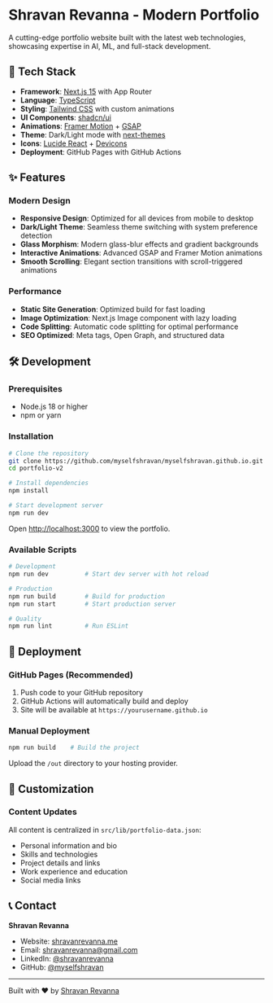 # Shravan Revanna - Modern Portfolio

A cutting-edge portfolio website built with the latest web technologies, showcasing expertise in AI, ML, and full-stack development.

## 🚀 Tech Stack

- **Framework**: [Next.js 15](https://nextjs.org/) with App Router
- **Language**: [TypeScript](https://www.typescriptlang.org/)
- **Styling**: [Tailwind CSS](https://tailwindcss.com/) with custom animations
- **UI Components**: [shadcn/ui](https://ui.shadcn.com/)
- **Animations**: [Framer Motion](https://www.framer.com/motion/) + [GSAP](https://greensock.com/gsap/)
- **Theme**: Dark/Light mode with [next-themes](https://github.com/pacocoursey/next-themes)
- **Icons**: [Lucide React](https://lucide.dev/) + [Devicons](https://devicons.github.io/devicon/)
- **Deployment**: GitHub Pages with GitHub Actions

## ✨ Features

### Modern Design

- **Responsive Design**: Optimized for all devices from mobile to desktop
- **Dark/Light Theme**: Seamless theme switching with system preference detection
- **Glass Morphism**: Modern glass-blur effects and gradient backgrounds
- **Interactive Animations**: Advanced GSAP and Framer Motion animations
- **Smooth Scrolling**: Elegant section transitions with scroll-triggered animations

### Performance

- **Static Site Generation**: Optimized build for fast loading
- **Image Optimization**: Next.js Image component with lazy loading
- **Code Splitting**: Automatic code splitting for optimal performance
- **SEO Optimized**: Meta tags, Open Graph, and structured data

## 🛠️ Development

### Prerequisites

- Node.js 18 or higher
- npm or yarn

### Installation

```bash
# Clone the repository
git clone https://github.com/myselfshravan/myselfshravan.github.io.git
cd portfolio-v2

# Install dependencies
npm install

# Start development server
npm run dev
```

Open [http://localhost:3000](http://localhost:3000) to view the portfolio.

### Available Scripts

```bash
# Development
npm run dev          # Start dev server with hot reload

# Production
npm run build        # Build for production
npm run start        # Start production server

# Quality
npm run lint         # Run ESLint
```

## 🚀 Deployment

### GitHub Pages (Recommended)

1. Push code to your GitHub repository
2. GitHub Actions will automatically build and deploy
3. Site will be available at `https://yourusername.github.io`

### Manual Deployment

```bash
npm run build    # Build the project
```

Upload the `/out` directory to your hosting provider.

## 🔧 Customization

### Content Updates

All content is centralized in `src/lib/portfolio-data.json`:

- Personal information and bio
- Skills and technologies
- Project details and links
- Work experience and education
- Social media links

## 📞 Contact

**Shravan Revanna**

- Website: [shravanrevanna.me](https://shravanrevanna.me)
- Email: [shravanrevanna@gmail.com](mailto:shravanrevanna@gmail.com)
- LinkedIn: [@shravanrevanna](https://linkedin.com/in/shravanrevanna)
- GitHub: [@myselfshravan](https://github.com/myselfshravan)

---

Built with ❤️ by [Shravan Revanna](https://shravanrevanna.me)
